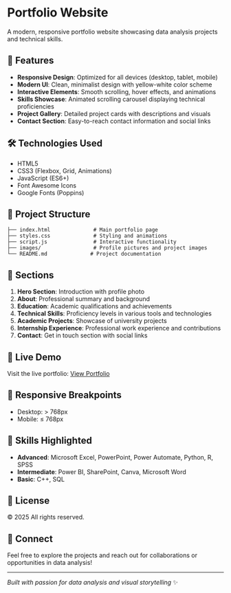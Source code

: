 # Portfolio Website

A modern, responsive portfolio website showcasing data analysis projects and technical skills.

## 🌟 Features

- **Responsive Design**: Optimized for all devices (desktop, tablet, mobile)
- **Modern UI**: Clean, minimalist design with yellow-white color scheme
- **Interactive Elements**: Smooth scrolling, hover effects, and animations
- **Skills Showcase**: Animated scrolling carousel displaying technical proficiencies
- **Project Gallery**: Detailed project cards with descriptions and visuals
- **Contact Section**: Easy-to-reach contact information and social links

## 🛠️ Technologies Used

- HTML5
- CSS3 (Flexbox, Grid, Animations)
- JavaScript (ES6+)
- Font Awesome Icons
- Google Fonts (Poppins)

## 📂 Project Structure

```
├── index.html              # Main portfolio page
├── styles.css              # Styling and animations
├── script.js               # Interactive functionality
├── images/                 # Profile pictures and project images
└── README.md              # Project documentation
```

## 🎨 Sections

1. **Hero Section**: Introduction with profile photo
2. **About**: Professional summary and background
3. **Education**: Academic qualifications and achievements
4. **Technical Skills**: Proficiency levels in various tools and technologies
5. **Academic Projects**: Showcase of university projects
6. **Internship Experience**: Professional work experience and contributions
7. **Contact**: Get in touch section with social links

## 🚀 Live Demo

Visit the live portfolio: [View Portfolio](https://shaidatulaleeza.github.io/aleeza-portfolio/)

## 📱 Responsive Breakpoints

- Desktop: > 768px
- Mobile: ≤ 768px

## 🎯 Skills Highlighted

- **Advanced**: Microsoft Excel, PowerPoint, Power Automate, Python, R, SPSS
- **Intermediate**: Power BI, SharePoint, Canva, Microsoft Word
- **Basic**: C++, SQL

## 📄 License

© 2025 All rights reserved.

## 🤝 Connect

Feel free to explore the projects and reach out for collaborations or opportunities in data analysis!

---

*Built with passion for data analysis and visual storytelling* ✨
